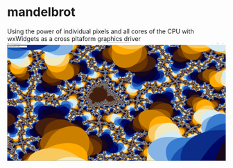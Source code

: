 # mandelbrot
Using the power of individual pixels and all cores of the CPU with wxWidgets as a cross pltaform graphics driver
![Alt text](github_mandelbrot_screenshot.png?raw=true "Screenshot")
